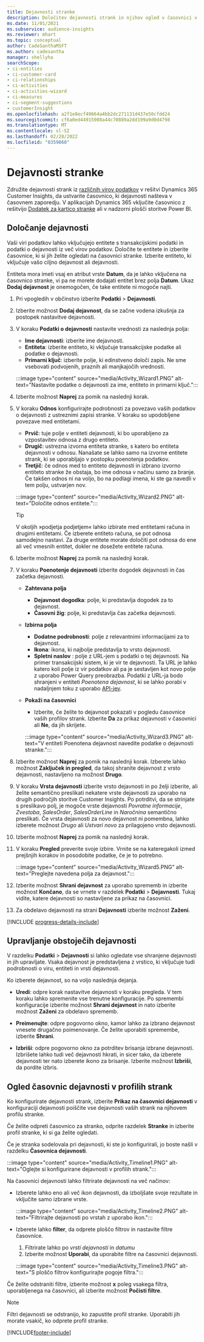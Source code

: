 ```yaml
---
title: Dejavnosti stranke
description: Določitev dejavnosti strank in njihov ogled v časovnici v profilih strank.
ms.date: 11/01/2021
ms.subservice: audience-insights
ms.reviewer: mhart
ms.topic: conceptual
author: CadeSanthaMSFT
ms.author: cadesantha
manager: shellyha
searchScope:
- ci-entities
- ci-customer-card
- ci-relationships
- ci-activities
- ci-activities-wizard
- ci-measures
- ci-segment-suggestions
- customerInsight
ms.openlocfilehash: a2f1e8ecf49664a4bb2dc271131d437e50cfdd24
ms.sourcegitcommit: cf6a0ed44915908a44c70889a2dd199a9d0d4798
ms.translationtype: MT
ms.contentlocale: sl-SI
ms.lasthandoff: 02/28/2022
ms.locfileid: "8359860"
---
```

# <a name="customer-activities"></a>Dejavnosti stranke

Združite dejavnosti strank iz [različnih virov podatkov](data-sources.md) v rešitvi Dynamics 365 Customer Insights, da ustvarite časovnico, ki dejavnosti našteva v časovnem zaporedju. V aplikacijah Dynamics 365 vključite časovnico z rešitvijo [Dodatek za kartico stranke](customer-card-add-in.md) ali v nadzorni plošči storitve Power BI.

## <a name="define-an-activity"></a>Določanje dejavnosti

Vaši viri podatkov lahko vključujejo entitete s transakcijskimi podatki in podatki o dejavnosti iz več virov podatkov. Določite te entitete in izberite časovnice, ki si jih želite ogledati na časovnici stranke. Izberite entiteto, ki vključuje vašo ciljno dejavnost ali dejavnosti.

Entiteta mora imeti vsaj en atribut vrste **Datum**, da je lahko vključena na časovnico stranke, vi pa ne morete dodajati entitet brez polja **Datum**. Ukaz **Dodaj dejavnost** je onemogočen, če take entitete ni mogoče najti.

1. Pri vpogledih v občinstvo izberite **Podatki** > **Dejavnosti**.

1. Izberite možnost **Dodaj dejavnost**, da se začne vodena izkušnja za postopek nastavitve dejavnosti.

1. V koraku **Podatki o dejavnosti** nastavite vrednosti za naslednja polja:

   - **Ime dejavnosti**: izberite ime dejavnosti.
   - **Entiteta**: izberite entiteto, ki vključuje transakcijske podatke ali podatke o dejavnosti.
   - **Primarni ključ**: izberite polje, ki edinstveno določi zapis. Ne sme vsebovati podvojenih, praznih ali manjkajočih vrednosti.

   :::image type="content" source="media/Activity_Wizard1.PNG" alt-text="Nastavite podatke o dejavnosti za ime, entiteto in primarni ključ.":::

1. Izberite možnost **Naprej** za pomik na naslednji korak.

1. V koraku **Odnos** konfigurirajte podrobnosti za povezavo vaših podatkov o dejavnosti z ustreznimi zapisi stranke. V koraku so upodobljene povezave med entitetami.  

   - **Prvič**: tuje polje v entiteti dejavnosti, ki bo uporabljeno za vzpostavitev odnosa z drugo entiteto.
   - **Drugič**: ustrezna izvorna entiteta stranke, s katero bo entiteta dejavnosti v odnosu. Nanašate se lahko samo na izvorne entitete strank, ki se uporabljajo v postopku poenotenja podatkov.
   - **Tretjič**: če odnos med to entiteto dejavnosti in izbrano izvorno entiteto stranke že obstaja, bo ime odnosa v načinu samo za branje. Če takšen odnos ni na voljo, bo na podlagi imena, ki ste ga navedli v tem polju, ustvarjen nov.

   :::image type="content" source="media/Activity_Wizard2.PNG" alt-text="Določite odnos entitete.":::

   > [!TIP]
   > V okoljih »podjetja podjetjem« lahko izbirate med entitetami računa in drugimi entitetami. Če izberete entiteto računa, se pot odnosa samodejno nastavi. Za druge entitete morate določiti pot odnosa do ene ali več vmesnih entitet, dokler ne dosežete entitete računa.

1. Izberite možnost **Naprej** za pomik na naslednji korak. 

1. V koraku **Poenotenje dejavnosti** izberite dogodek dejavnosti in čas začetka dejavnosti. 
   - **Zahtevana polja**
      - **Dejavnost dogodka**: polje, ki predstavlja dogodek za to dejavnost.
      - **Časovni žig**: polje, ki predstavlja čas začetka dejavnosti.

   - **Izbirna polja**
      - **Dodatne podrobnosti**: polje z relevantnimi informacijami za to dejavnost.
      - **Ikona**: ikona, ki najbolje predstavlja to vrsto dejavnosti.
      - **Spletni naslov** : polje z URL-jem s podatki o tej dejavnosti. Na primer transakcijski sistem, ki je vir te dejavnosti. Ta URL je lahko katero koli polje iz vir podatkov ali pa je sestavljen kot novo polje z uporabo Power Query preobrazba. Podatki z URL-ja bodo shranjeni v entiteti *Poenotena dejavnost*, ki se lahko porabi v nadaljnjem toku z uporabo [API-jev](apis.md).

   - **Pokaži na časovnici**
      - Izberite, če želite to dejavnost pokazati v pogledu časovnice vaših profilov strank. Izberite **Da** za prikaz dejavnosti v časovnici ali **Ne**, da jih skrijete.

      :::image type="content" source="media/Activity_Wizard3.PNG" alt-text="V entiteti Poenotena dejavnost navedite podatke o dejavnosti stranke.":::

1. Izberite možnost **Naprej** za pomik na naslednji korak. Izberete lahko možnost **Zaključek in pregled**, da takoj shranite dejavnost z vrsto dejavnosti, nastavljeno na možnost **Drugo**. 

1. V koraku **Vrsta dejavnosti** izberite vrsto dejavnosti in po želji izberite, ali želite semantično preslikati nekatere vrste dejavnosti za uporabo na drugih področjih storitve Customer Insights. Po potrditvi, da se strinjate s preslikavo polj, je mogoče vrste dejavnosti *Povratne informacije*, *Zvestoba*, *SalesOrder*, *SalesOrderLine* in *Naročnina* semantično preslikati. Če vrsta dejavnosti za novo dejavnost ni pomembna, lahko izberete možnost *Drugo* ali *Ustvari novo* za prilagojeno vrsto dejavnosti.

1. Izberite možnost **Naprej** za pomik na naslednji korak. 

1. V koraku **Pregled** preverite svoje izbire. Vrnite se na kateregakoli izmed prejšnjih korakov in posodobite podatke, če je to potrebno.

   :::image type="content" source="media/Activity_Wizard5.PNG" alt-text="Preglejte navedena polja za dejavnost.":::
   
1. Izberite možnost **Shrani dejavnost** za uporabo sprememb in izberite možnost **Končano**, da se vrnete v razdelek **Podatki** > **Dejavnosti**. Tukaj vidite, katere dejavnosti so nastavljene za prikaz na časovnici. 

1. Za obdelavo dejavnosti na strani **Dejavnosti** izberite možnost **Zaženi**. 

[!INCLUDE [progress-details-include](../includes/progress-details-pane.md)]

## <a name="manage-existing-activities"></a>Upravljanje obstoječih dejavnosti

V razdelku **Podatki** > **Dejavnosti** si lahko ogledate vse shranjene dejavnosti in jih upravljate. Vsaka dejavnost je predstavljena z vrstico, ki vključuje tudi podrobnosti o viru, entiteti in vrsti dejavnosti.

Ko izberete dejavnost, so na voljo naslednja dejanja. 

- **Uredi**: odpre korak nastavitve dejavnosti v koraku pregleda. V tem koraku lahko spremenite vse trenutne konfiguracije. Po spremembi konfiguracije izberite možnost **Shrani dejavnost** in nato izberite možnost **Zaženi** za obdelavo sprememb.

- **Preimenujte**: odpre pogovorno okno, kamor lahko za izbrano dejavnost vnesete drugačno poimenovanje. Če želite uporabiti spremembe, izberite **Shrani**.

- **Izbriši**: odpre pogovorno okno za potrditev brisanja izbrane dejavnosti. Izbrišete lahko tudi več dejavnosti hkrati, in sicer tako, da izberete dejavnosti ter nato izberete ikono za brisanje. Izberite možnost **Izbriši**, da pordite izbris.

## <a name="view-activity-timelines-on-customer-profiles"></a>Ogled časovnic dejavnosti v profilih strank

Ko konfigurirate dejavnosti strank, izberite **Prikaz na časovnici dejavnosti** v konfiguraciji dejavnosti poiščite vse dejavnosti vaših strank na njihovem profilu stranke.

Če želite odpreti časovnico za stranko, odprite razdelek **Stranke** in izberite profil stranke, ki si ga želite ogledati.

Če je stranka sodelovala pri dejavnosti, ki ste jo konfigurirali, jo boste našli v razdelku **Časovnica dejavnosti**.

:::image type="content" source="media/Activity_Timeline1.PNG" alt-text="Oglejte si konfigurirane dejavnosti v profilih strank.":::

Na časovnici dejavnosti lahko filtrirate dejavnosti na več načinov:

- Izberete lahko eno ali več ikon dejavnosti, da izboljšate svoje rezultate in vključite samo izbrane vrste.

  :::image type="content" source="media/Activity_Timeline2.PNG" alt-text="Filtrirajte dejavnosti po vrstah z uporabo ikon.":::

- Izberete lahko **filter**, da odprete ploščo filtrov in nastavite filtre časovnice.

   1. Filtrirate lahko po *vrsti dejavnosti* in *datumu*
   1. Izberite možnost **Uporabi**, da uporabite filtre na časovnici dejavnosti.

   :::image type="content" source="media/Activity_Timeline3.PNG" alt-text="S ploščo filtrov konfigurirajte pogoje filtra.":::

Če želite odstraniti filtre, izberite možnost **x** poleg vsakega filtra, uporabljenega na časovnici, ali izberite možnost **Počisti filtre**.


> [!NOTE]
> Filtri dejavnosti se odstranijo, ko zapustite profil stranke. Uporabiti jih morate vsakič, ko odprete profil stranke.

[!INCLUDE[footer-include](../includes/footer-banner.md)]
